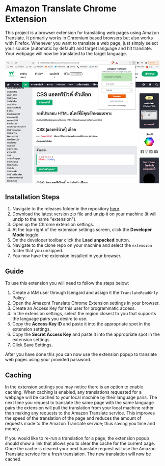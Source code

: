# Amazon Translate Chrome Extension

This project is a browser extension for translating web pages using Amazon Translate. It primarily works in Chromium based browsers but also works with Firefox. Whenever you want to translate a web page, just simply select your source (automatic by default) and target language and hit translate. Your webpage will now be translated to the target language.

![Preview](example.jpg)

## Installation Steps

1. Navigate to the releases folder in the repository [here](https://gitlab.aws.dev/sdt-northcentral-apps/browser-extension-amazon-translate/-/tree/main/releases).
2. Download the latest version zip file and unzip it on your machine (it will unzip to the name "extension").
3. Open up the Chrome extension settings.
4. At the top-right of the extension settings screen, click the **Developer Mode** toggle.
5. On the developer toolbar click the **Load unpacked** button.
6. Navigate to the clone repo on your machine and select the `extension` folder that you unzipped.
7. You now have the extension installed in your browser.

## Guide

To use this extension you will need to follow the steps below:

1. Create a IAM user through Isengard and assign it the `TranslateReadOnly` Policy.
2. Open the Amazont Translate Chrome Extension settings in your browser.
3. Create an Access Key for this user for programmatic access.
4. In the extension settings, select the region closest to you that supports the language pairs you desire to use.
5. Copy the **Access Key ID** and paste it into the appropriate spot in the extension settings.
6. Copy the **Secret Access Key** and paste it into the appropriate spot in the extension settings.
7. Click Save Settings.

After you have done this you can now use the extension popup to translate web pages using your provided password.

## Caching

In the extension settings you may notice there is an option to enable caching. When caching is enabled, any translations requested for a webpage
will be cached to your local machine by their language pairs. The next time you request to translate the same page with the same language pairs the
extension will pull the translation from your local machine rather than making any requests to the Amazon Translate service. This improves the speed
of the translation of the page and reduces the amount of requests made to the Amazon Translate service; thus saving you time and money.

If you would like to re-run a translation for a page, the extension popup should show a link that allows you to clear the cache for the current page.
Once the cache is cleared your next translate request will use the Amazon Translate service for a fresh translation. The new translation will now be cached.
